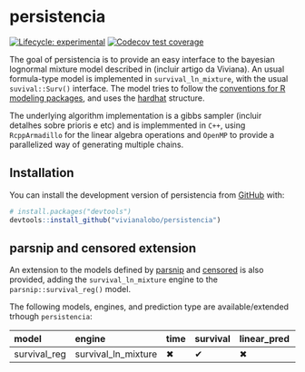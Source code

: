 
<!-- README.md is generated from README.Rmd. Please edit that file -->

# persistencia

<!-- badges: start -->

[![Lifecycle:
experimental](https://img.shields.io/badge/lifecycle-experimental-orange.svg)](https://lifecycle.r-lib.org/articles/stages.html#experimental)
[![Codecov test
coverage](https://codecov.io/gh/vitorcapdeville/persistencia/branch/master/graph/badge.svg)](https://app.codecov.io/gh/vitorcapdeville/persistencia?branch=master)
<!-- badges: end -->

The goal of persistencia is to provide an easy interface to the bayesian
lognormal mixture model described in (incluir artigo da Viviana). An
usual formula-type model is implemented in `survival_ln_mixture`, with
the usual `suvival::Surv()` interface. The model tries to follow the
[conventions for R modeling
packages](https://tidymodels.github.io/model-implementation-principles/),
and uses the [hardhat](https://hardhat.tidymodels.org/) structure.

The underlying algorithm implementation is a gibbs sampler (incluir
detalhes sobre prioris e etc) and is implemmented in `C++`, using
`RcppArmadillo` for the linear algebra operations and `OpenMP` to
provide a parallelized way of generating multiple chains.

## Installation

You can install the development version of persistencia from
[GitHub](https://github.com/) with:

``` r
# install.packages("devtools")
devtools::install_github("vivianalobo/persistencia")
```

## parsnip and censored extension

An extension to the models defined by
[parsnip](https://parsnip.tidymodels.org/index.html) and
[censored](https://censored.tidymodels.org/articles/examples.html) is
also provided, adding the `survival_ln_mixture` engine to the
`parsnip::survival_reg()` model.

The following models, engines, and prediction type are
available/extended trhough `persistencia`:

| model        | engine              | time | survival | linear_pred | raw | quantile | hazard |
|:-------------|:--------------------|:-----|:---------|:------------|:----|:---------|:-------|
| survival_reg | survival_ln_mixture | ✖    | ✔        | ✖           | ✖   | ✖        | ✔      |
